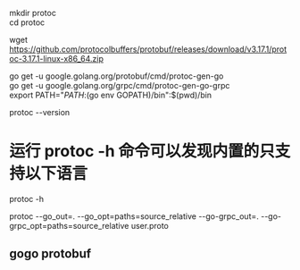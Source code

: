 
mkdir protoc  
cd protoc  

wget https://github.com/protocolbuffers/protobuf/releases/download/v3.17.1/protoc-3.17.1-linux-x86_64.zip  

go get -u google.golang.org/protobuf/cmd/protoc-gen-go  
go get -u google.golang.org/grpc/cmd/protoc-gen-go-grpc  
export PATH="$PATH:$(go env GOPATH)/bin":$(pwd)/bin  



protoc --version  
# 运行 protoc -h 命令可以发现内置的只支持以下语言  
protoc -h  


protoc --go_out=. --go_opt=paths=source_relative     --go-grpc_out=. --go-grpc_opt=paths=source_relative user.proto  

## gogo protobuf
